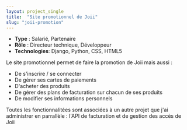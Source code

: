 ```yaml
---
layout: project_single
title:  "Site promotionnel de Joii"
slug: "joii-promotion"
---
```


* **Type** : Salarié, Partenaire
* **Rôle** : Directeur technique, Développeur
* **Technologies**: Django, Python, CSS, HTML5

Le site promotionnel permet de faire la promotion de Joii mais aussi :

 - De s'inscrire / se connecter
 - De gérer ses cartes de paiements
 - D'acheter des produits
 - De gérer des plans de facturation sur chacun de ses produits
 - De modifier ses informations personnels

Toutes les fonctionnalitées sont associées à un autre projet que j'ai administrer en parrallèle : l'API de facturation et de gestion des accès de Joii

